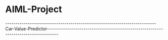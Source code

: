 # AIML-Project
 --------------------------------------------------------------------------Car-Value-Predictor-----------------------------------------------------------------------------------
